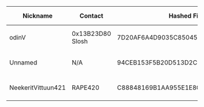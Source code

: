 | Nickname |  Contact | Hashed Fingerprint	| Running | Flags | Last Seen | First Seen | Last Restarted | Advertised Bandwidth | Platform | Version | Version Status | Recommended Version | BridgeDB Distributor | OR Addresses | Transports | BlockList |
|---|---|---|---|---|---|---|---|---|---|---|---|---|---|---|---|---|
|odinV | 0x13B23D80 Slosh <slosh PLUS tor AT voorka DOT mp> | 7D20AF6A4D9035C8504532E363794B0575ADC1BC | true | Running, V2Dir, Valid | 2025-08-10 02:48:26 | 2025-08-10 00:18:25 | 2025-08-10 02:29:00 | 76800 | Tor 0.4.8.16 on Linux | 0.4.8.16 | recommended | true | N/A | 10.29.76.233:61122 |  | ru|
|Unnamed | N/A | 94CEB153F5B20D513D2C5A6B6ABB0C40A763C8E4 | true | Running, V2Dir, Valid | 2025-08-10 02:48:26 | 2025-08-10 01:48:26 | 2025-08-10 01:17:33 | 71680 | Tor 0.4.8.16 on Linux | 0.4.8.16 | recommended | true | N/A | 10.76.156.162:64388 | obfs3, obfs4 | |
|NeekeritVittuun421 | RAPE420 <tor AT vittuunsuomesta DOT pro> | C88848169B1AA955E1E8C3BFE2FADBF1058417ED | true | Running, V2Dir, Valid | 2025-08-10 02:48:26 | 2025-08-10 02:18:26 | 2025-08-10 01:52:25 | 0 | Tor 0.4.8.17 on Linux | 0.4.8.17 | recommended | true | N/A | 10.212.21.102:56803, [fd9f:2e19:3bcf::0d:238f]:56803 | obfs4 | |
